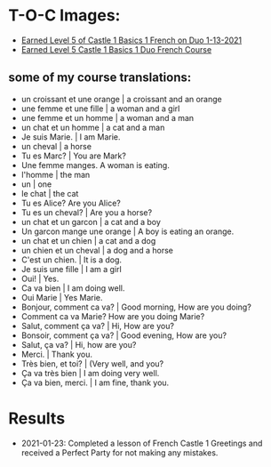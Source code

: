 # T-O-C Images:
* [Earned Level 5 of Castle 1 Basics 1 French on Duo 1-13-2021](https://github.com/EO4wellness/T-I-L/blob/main/polyglot/la-otra/images/french/2021-01-21-French-Castle1-skil1-earned-level4.png)
* [Earned Level 5 Castle 1 Basics 1 Duo French Course](https://github.com/EO4wellness/T-I-L/blob/main/polyglot/la-otra/images/french/2021-01-13-earned%20crown-french.png)

## some of my course translations: 
* un croissant et une orange | a croissant and an orange 
* une femme et une fille | a woman and a girl 
* une femme et un homme | a woman and a man 
* un chat et un homme | a cat and a man 
* Je suis Marie. | I am Marie. 
* un cheval  | a horse 
* Tu es Marc? | You are Mark? 
* Une femme manges.  A woman is eating. 
* l'homme | the man 
* un | one 
* le chat | the cat
* Tu es Alice? Are you Alice? 
* Tu es un cheval? | Are you a horse? 
* un chat et un garcon | a cat and a boy 
* Un garcon mange une orange | A boy is eating an orange. 
* un chat et un chien | a cat and a dog 
* un chien et un cheval | a dog and a horse 
* C'est un chien. | It is a dog. 
* Je suis une fille | I am a girl 
* Oui! | Yes. 
* Ca va bien | I am doing well. 
* Oui Marie | Yes Marie. 
* Bonjour, comment ca va? | Good morning, How are you doing? 
* Comment ca va Marie? How are you doing Marie? 
* Salut, comment ça va? | Hi, How are you? 
* Bonsoir, comment ça va? | Good evening, How are you? 
* Salut, ça va? | Hi, how are you?
* Merci. | Thank you. 
* Très bien, et toi? | (Very well, and you? 
* Ça va très bien | I am doing very well. 
* Ça va bien, merci. | I am fine, thank you. 


# Results
* 2021-01-23: Completed a lesson of French Castle 1 Greetings and received a Perfect Party for not making any mistakes. 
